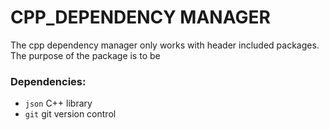 # CPP_DEPENDENCY MANAGER

The cpp dependency manager only works with header included packages. The purpose of the package is to be

### Dependencies:

-   `json` C++ library
-   `git` git version control
